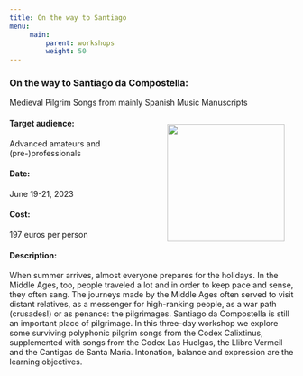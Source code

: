 ```yaml
---
title: On the way to Santiago
menu:
     main:
         parent: workshops
         weight: 50
---
```

### On the way to Santiago da Compostella:
Medieval Pilgrim Songs from mainly Spanish Music Manuscripts

<img src="../../../images/Congaudeant.jpeg" style="width: 13rem; float: right; margin:1rem">

#### Target audience:
Advanced amateurs and (pre-)professionals
#### Date:
June 19-21, 2023
#### Cost:
197 euros per person
#### Description:
When summer arrives, almost everyone prepares for the holidays. In the Middle Ages, too, people traveled a lot and in order to keep pace and sense, they often sang. The journeys made by the Middle Ages often served to visit distant relatives, as a messenger for high-ranking people, as a war path (crusades!) or as penance: the pilgrimages. Santiago da Compostella is still an important place of pilgrimage. In this three-day workshop we explore some surviving polyphonic pilgrim songs from the Codex Calixtinus, supplemented with songs from the Codex Las Huelgas, the Llibre Vermeil and the Cantigas de Santa Maria. Intonation, balance and expression are the learning objectives.